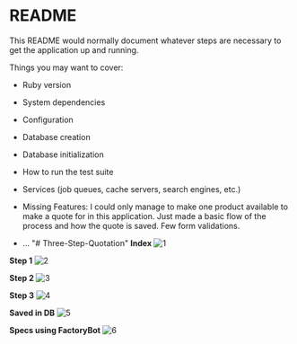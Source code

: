 # README

This README would normally document whatever steps are necessary to get the
application up and running.

Things you may want to cover:

* Ruby version

* System dependencies

* Configuration

* Database creation

* Database initialization

* How to run the test suite

* Services (job queues, cache servers, search engines, etc.)

* Missing Features:
I could only manage to make one product available to make a quote for in this application. Just made a basic flow of the process and how the quote is saved. Few form validations.

* ...
"# Three-Step-Quotation" 
**Index**
![1](https://user-images.githubusercontent.com/4223130/53009495-8ae8cd80-3433-11e9-9cbb-bb53623e9170.JPG)

**Step 1**
![2](https://user-images.githubusercontent.com/4223130/53009535-a94ec900-3433-11e9-90d5-d99300c155ca.JPG)

**Step 2**
![3](https://user-images.githubusercontent.com/4223130/53009555-b66bb800-3433-11e9-8181-fa64cb3e2510.JPG)

**Step 3**
![4](https://user-images.githubusercontent.com/4223130/53009694-f894f980-3433-11e9-9e75-febc4ba0ef3a.JPG)


**Saved in DB**
![5](https://user-images.githubusercontent.com/4223130/53009732-0ba7c980-3434-11e9-90d0-6d2203a7da60.JPG)

**Specs using FactoryBot**
![6](https://user-images.githubusercontent.com/4223130/53011840-42341300-3439-11e9-83f8-457f8759949a.JPG)




